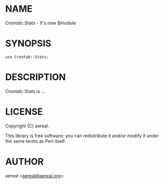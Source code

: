 # NAME

Crontab::Stats - It's new $module

# SYNOPSIS

    use Crontab::Stats;

# DESCRIPTION

Crontab::Stats is ...

# LICENSE

Copyright (C) aereal.

This library is free software; you can redistribute it and/or modify
it under the same terms as Perl itself.

# AUTHOR

aereal &lt;aereal@aereal.org>
